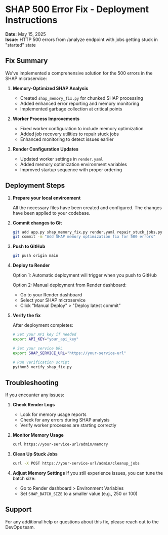 # SHAP 500 Error Fix - Deployment Instructions

**Date:** May 15, 2025  
**Issue:** HTTP 500 errors from /analyze endpoint with jobs getting stuck in "started" state

## Fix Summary

We've implemented a comprehensive solution for the 500 errors in the SHAP microservice:

1. **Memory-Optimized SHAP Analysis**
   - Created `shap_memory_fix.py` for chunked SHAP processing
   - Added enhanced error reporting and memory monitoring
   - Implemented garbage collection at critical points

2. **Worker Process Improvements**
   - Fixed worker configuration to include memory optimization
   - Added job recovery utilities to repair stuck jobs
   - Enhanced monitoring to detect issues earlier

3. **Render Configuration Updates**
   - Updated worker settings in `render.yaml`
   - Added memory optimization environment variables
   - Improved startup sequence with proper ordering

## Deployment Steps

1. **Prepare your local environment**

   All the necessary files have been created and configured. The changes have been applied to your codebase.

2. **Commit changes to Git**

   ```bash
   git add app.py shap_memory_fix.py render.yaml repair_stuck_jobs.py verify_shap_fix.py SHAP-500-ERROR-FIX.md SHAP-MEMORY-FIX.md
   git commit -m "Add SHAP memory optimization fix for 500 errors"
   ```

3. **Push to GitHub**

   ```bash
   git push origin main
   ```

4. **Deploy to Render**

   Option 1: Automatic deployment will trigger when you push to GitHub

   Option 2: Manual deployment from Render dashboard:
   - Go to your Render dashboard
   - Select your SHAP microservice
   - Click "Manual Deploy" > "Deploy latest commit"

5. **Verify the fix**

   After deployment completes:
   ```bash
   # Set your API key if needed
   export API_KEY="your_api_key" 
   
   # Set your service URL
   export SHAP_SERVICE_URL="https://your-service-url"
   
   # Run verification script
   python3 verify_shap_fix.py
   ```

## Troubleshooting

If you encounter any issues:

1. **Check Render Logs**
   - Look for memory usage reports
   - Check for any errors during SHAP analysis
   - Verify worker processes are starting correctly

2. **Monitor Memory Usage**
   ```bash
   curl https://your-service-url/admin/memory
   ```

3. **Clean Up Stuck Jobs**
   ```bash
   curl -X POST https://your-service-url/admin/cleanup_jobs
   ```

4. **Adjust Memory Settings**
   If you still experience issues, you can tune the batch size:
   - Go to Render dashboard > Environment Variables
   - Set `SHAP_BATCH_SIZE` to a smaller value (e.g., 250 or 100)

## Support

For any additional help or questions about this fix, please reach out to the DevOps team.
